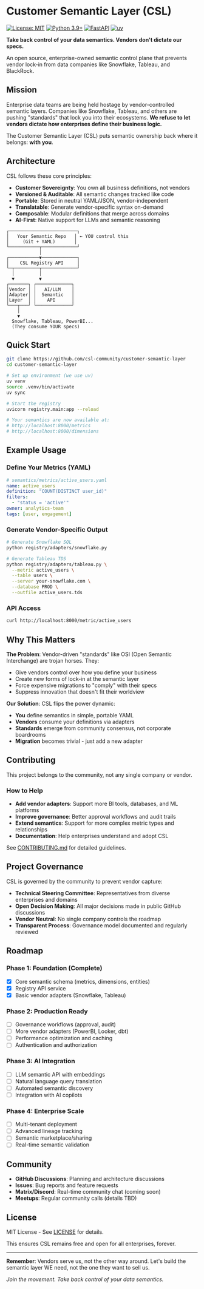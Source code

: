 # Customer Semantic Layer (CSL)

[![License: MIT](https://img.shields.io/badge/License-MIT-yellow.svg)](https://opensource.org/licenses/MIT)
[![Python 3.9+](https://img.shields.io/badge/python-3.9+-blue.svg)](https://www.python.org/downloads/)
[![FastAPI](https://img.shields.io/badge/FastAPI-005571?style=flat&logo=fastapi)](https://fastapi.tiangolo.com)
[![uv](https://img.shields.io/badge/package%20manager-uv-blue)](https://github.com/astral-sh/uv)

**Take back control of your data semantics. Vendors don't dictate our specs.**

An open source, enterprise-owned semantic control plane that prevents vendor lock-in from data companies like Snowflake, Tableau, and BlackRock.

## Mission

Enterprise data teams are being held hostage by vendor-controlled semantic layers. Companies like Snowflake, Tableau, and others are pushing "standards" that lock you into their ecosystems. **We refuse to let vendors dictate how enterprises define their business logic.**

The Customer Semantic Layer (CSL) puts semantic ownership back where it belongs: **with you**.

## Architecture

CSL follows these core principles:

- **Customer Sovereignty**: You own all business definitions, not vendors
- **Versioned & Auditable**: All semantic changes tracked like code
- **Portable**: Stored in neutral YAML/JSON, vendor-independent
- **Translatable**: Generate vendor-specific syntax on-demand
- **Composable**: Modular definitions that merge across domains
- **AI-First**: Native support for LLMs and semantic reasoning

```
┌─────────────────────────┐
│   Your Semantic Repo   │ ← YOU control this
│     (Git + YAML)       │
└───────────┬─────────────┘
            │
┌───────────▼─────────────┐
│    CSL Registry API     │
└─┬─────────┬─────────────┘
  │         │
  ▼         ▼
┌───────┐ ┌─────────────┐
│Vendor │ │   AI/LLM    │
│Adapter│ │  Semantic   │
│Layer  │ │    API      │
└───┬───┘ └─────────────┘
    │
    ▼
  Snowflake, Tableau, PowerBI...
  (They consume YOUR specs)
```

## Quick Start

```bash
git clone https://github.com/csl-community/customer-semantic-layer
cd customer-semantic-layer

# Set up environment (we use uv)
uv venv
source .venv/bin/activate
uv sync

# Start the registry
uvicorn registry.main:app --reload

# Your semantics are now available at:
# http://localhost:8000/metrics
# http://localhost:8000/dimensions
```

## Example Usage

### Define Your Metrics (YAML)
```yaml
# semantics/metrics/active_users.yaml
name: active_users
definition: "COUNT(DISTINCT user_id)"
filters:
  - "status = 'active'"
owner: analytics-team
tags: [user, engagement]
```

### Generate Vendor-Specific Output
```bash
# Generate Snowflake SQL
python registry/adapters/snowflake.py

# Generate Tableau TDS
python registry/adapters/tableau.py \
  --metric active_users \
  --table users \
  --server your-snowflake.com \
  --database PROD \
  --outfile active_users.tds
```

### API Access
```bash
curl http://localhost:8000/metric/active_users
```

## Why This Matters

**The Problem**: Vendor-driven "standards" like OSI (Open Semantic Interchange) are trojan horses. They:
- Give vendors control over how you define your business
- Create new forms of lock-in at the semantic layer
- Force expensive migrations to "comply" with their specs
- Suppress innovation that doesn't fit their worldview

**Our Solution**: CSL flips the power dynamic:
- **You** define semantics in simple, portable YAML
- **Vendors** consume your definitions via adapters
- **Standards** emerge from community consensus, not corporate boardrooms
- **Migration** becomes trivial - just add a new adapter

## Contributing

This project belongs to the community, not any single company or vendor.

### How to Help
- **Add vendor adapters**: Support more BI tools, databases, and ML platforms
- **Improve governance**: Better approval workflows and audit trails
- **Extend semantics**: Support for more complex metric types and relationships
- **Documentation**: Help enterprises understand and adopt CSL

See [CONTRIBUTING.md](CONTRIBUTING.md) for detailed guidelines.

## Project Governance

CSL is governed by the community to prevent vendor capture:

- **Technical Steering Committee**: Representatives from diverse enterprises and domains
- **Open Decision Making**: All major decisions made in public GitHub discussions
- **Vendor Neutral**: No single company controls the roadmap
- **Transparent Process**: Governance model documented and regularly reviewed

## Roadmap

### Phase 1: Foundation (Complete)
- [x] Core semantic schema (metrics, dimensions, entities)
- [x] Registry API service
- [x] Basic vendor adapters (Snowflake, Tableau)

### Phase 2: Production Ready
- [ ] Governance workflows (approval, audit)
- [ ] More vendor adapters (PowerBI, Looker, dbt)
- [ ] Performance optimization and caching
- [ ] Authentication and authorization

### Phase 3: AI Integration
- [ ] LLM semantic API with embeddings
- [ ] Natural language query translation
- [ ] Automated semantic discovery
- [ ] Integration with AI copilots

### Phase 4: Enterprise Scale
- [ ] Multi-tenant deployment
- [ ] Advanced lineage tracking
- [ ] Semantic marketplace/sharing
- [ ] Real-time semantic validation

## Community

- **GitHub Discussions**: Planning and architecture discussions
- **Issues**: Bug reports and feature requests
- **Matrix/Discord**: Real-time community chat (coming soon)
- **Meetups**: Regular community calls (details TBD)

## License

MIT License - See [LICENSE](LICENSE) for details.

This ensures CSL remains free and open for all enterprises, forever.

---

**Remember**: Vendors serve us, not the other way around. Let's build the semantic layer WE need, not the one they want to sell us.

*Join the movement. Take back control of your data semantics.*
